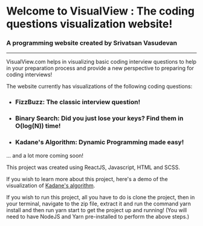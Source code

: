 # Welcome to VisualView : The coding questions visualization website!

### A programming website created by Srivatsan Vasudevan

---

VisualView.com helps in visualizing basic coding interview questions to help in your preparation process and provide a new perspective to preparing for coding interviews!

The website currently has visualizations of the following coding questions:

- ### FizzBuzz: The classic interview question!

- ### Binary Search: Did you just lose your keys? Find them in O(log(N)) time!

- ### Kadane's Algorithm: Dynamic Programming made easy!

... and a lot more coming soon!

This project was created using ReactJS, Javascript, HTML and SCSS.

If you wish to learn more about this project, here's a demo of the visualization of [Kadane's algorithm](https://www.youtube.com/watch?v=6Z9a9jYL63U&pp=QAA%3D).

If you wish to run this project, all you have to do is clone the project, then in your terminal, navigate to the zip file, extract it and run the command yarn install and then run yarn start to get the project up and running! (You will need to have NodeJS and Yarn pre-installed to perform the above steps.)



